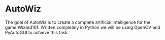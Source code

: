 # AutoWiz

The goal of AutoWiz is to create a complete artificial intelligence for the game Wizard101. Written completely in Python we will be using OpenCV and PyAutoGUI to achieve this task.